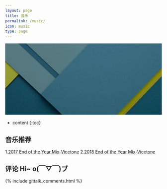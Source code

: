 ```yaml
---
layout: page
title: 音乐
permalink: /music/
icon: music
type: page
---
```


![musicbg](https://github.com/Orangelop/orangelop.github.io/raw/master/img/all-page-bg.jpg)

* content
{:toc}

## 音乐推荐

1.[2017 End of the Year Mix-Vicetone](https://music.163.com/#/song?id=525238081)
2.[2018 End of the Year Mix-Vicetone](https://music.163.com/#/song?id=1334259177)

## 评论 Hi~ o(￣▽￣)ブ

{% include gittalk_comments.html %}
